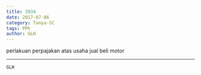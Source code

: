 ```yaml
---
title: 3934
date: 2017-07-06
category: Tanya-SC
tags: PPh
author: GLH
---
```


perlakuan perpajakan atas usaha jual beli motor

---



`GLH`
